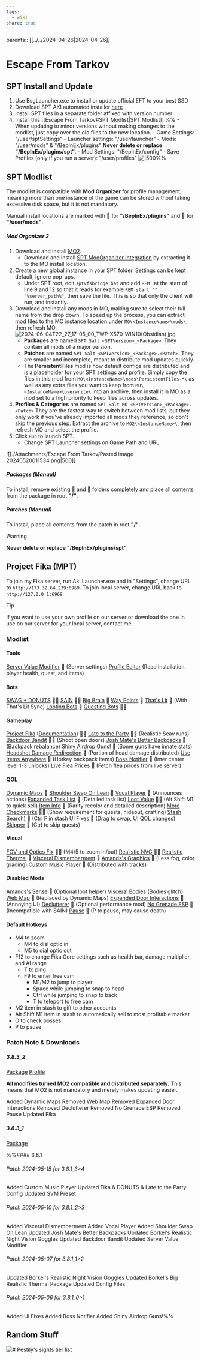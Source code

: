 ```yaml
---
tags:
  - wiki
share: true
---
```

parents:: [[../../2024-04-26|2024-04-26]]

# Escape From Tarkov
## SPT Install and Update

1. Use BsgLauncher.exe to install or update official EFT to your best SSD
2. Download SPT AKI automated installer [here](https://sp-tarkov.com/#download)
3. Install SPT files in a separate folder affixed with version number
4. Install this [[Escape From Tarkov#SPT Modlist|SPT Modlist]]
%%	- When updating to minor versions without making changes to the modlist, just copy over the old files to the new location.
		- Game Settings: "/user/sptSettings"
		- Launcher settings: "/user/launcher"
		- Mods: "/user/mods" & "/BepInEx/plugins"
			**Never delete or replace "/BepInEx/plugins/spt".**
		- Mod Settings: "/BepInEx/config"
		- Save Profiles (only if you run a server): "/user/profiles"
	![|500](https://live.staticflickr.com/65535/53696801218_db324e3ae4_o.jpg)%%

## SPT Modlist 

The modlist is compatible with **Mod Organizer** for profile management, meaning more than one instance of the game can be stored without taking excessive disk space, but it is not mandatory. 

Manual install locations are marked with 🍌 for **"/BepInEx/plugins"** and 🥒 for **"/user/mods"**.

##### Mod Organizer 2
1. Download and install [MO2](https://github.com/ModOrganizer2/modorganizer/releases).
	- Download and install [SPT ModOrganizer Integration](https://hub.sp-tarkov.com/files/file/1314-spt-modorganizer-integration/#overview) by extracting it to the MO install location.
2. Create a new global instance in your SPT folder. Settings can be kept default, ignore pop-ups.
	- Under SPT root, edit `sptvfsbridge.bat` and add `REM ` at the start of line 9 and 12 so that it reads for example `REM start "" "%server_path%"`, then save the file. This is so that only the client will run, and instantly.
3. Download and install any mods in MO, making sure to select their full name from the drop down. To speed up the process, you can extract mod files to the MO instance location under `MO\<InstanceName>\mods\`, then refresh MO.
	![2024-06-04T22_27_17-05_00_TWP-X570-WIN10(Obsidian).jpg](file:///D:%5C_twp%5CMedia%5CImage%5CPictures%5CShareX%5C2024%5C2024-06%5C2024-06-04T22_27_17-05_00_TWP-X570-WIN10(Obsidian).jpg)
	- **Packages** are named `SPT Salt <SPTVersion>_<Package>`. They contain all mods of a major version.
	- **Patches** are named `SPT Salt <SPTVersion>_<Package>.<Patch>`. They are smaller and incomplete, meant to distribute mod updates quickly.
	- The **PersistentFiles** mod is how default configs are distributed and is a placeholder for your SPT settings and profile. Simply copy the files in this mod from `MO\<InstanceName>\mods\PersistentFiles-*\` as well as any extra files you want to keep from `MO\<InstanceName>\overwrite\` into an archive, then install it in MO as a mod set to a high priority to keep files across updates.
4. **Profiles & Categories** are named `SPT Salt MO <SPTVersion>_<Package>.<Patch>` They are the fastest way to switch between mod lists, but they only work if you've already imported all mods they reference, so don't skip the previous step. Extract the archive to `MO2\<InstanceName>\`, then refresh MO and select the profile.
5. Click `Run` to launch SPT.
	- Change SPT Launcher settings on Game Path and URL.

![[./Attachments/Escape From Tarkov/Pasted image 20240520011534.png|500]]

##### Packages (Manual)
To install, remove existing 🍌 and 🥒 folders completely and place all contents from the package in root **"/"**.

##### Patches (Manual)
To install, place all contents from the patch in root **"/"**.

> [!warning]
> **Never delete or replace "/BepInEx/plugins/spt".**

## Project Fika (MPT)

To join my Fika server, run Aki.Launcher.exe and in "Settings", change URL to `http://173.32.64.239:6969`.
To join local server, change URL back to `http://127.0.0.1:6969`.

> [!tip]
> If you want to use your own profile on our server or download the one in use on our server for your local server, contact me.

### Modlist
#### Tools
[Server Value Modifier](https://hub.sp-tarkov.com/files/file/379-server-value-modifier-svm/#tab_d24083dde670a53728f69fa322aa580ec032191a) 🥒 (Server settings)
[Profile Editor](https://hub.sp-tarkov.com/files/file/184-spt-aki-profile-editor/) (Read installation, player health, quest, and items) 

#### Bots
[SWAG + DONUTS](https://hub.sp-tarkov.com/files/file/878-swag-donuts-dynamic-spawn-waves-and-custom-spawn-points/) 🍌🥒
[SAIN](https://hub.sp-tarkov.com/files/file/1062-sain-2-0-solarint-s-ai-modifications-full-ai-combat-system-replacement/) 🍌🥒
[Big Brain](https://hub.sp-tarkov.com/files/file/1219-bigbrain/#overview) 🍌
[Way Points](https://hub.sp-tarkov.com/files/file/1119-waypoints-expanded-navmesh/) 🍌
[That's Lit](https://hub.sp-tarkov.com/files/file/1453-that-s-lit/) 🍌 (With That's Lit Sync)
[Looting Bots](https://hub.sp-tarkov.com/files/file/1096-looting-bots/) 🍌
[Questing Bots](https://hub.sp-tarkov.com/files/file/1534-questing-bots/#overview) 🍌🥒

#### Gameplay
[Project Fika](https://discord.gg/project-fika) ([Documentation](https://github.com/project-fika/fika-documentation)) 🍌🥒
[Late to the Party](https://hub.sp-tarkov.com/files/file/1099-late-to-the-party/) 🍌🥒 (Realistic Scav runs)
[Backdoor Bandit](https://hub.sp-tarkov.com/files/file/1154-backdoor-bandit-bb/#overview) 🍌🥒 (Shoot open doors)
[Josh Mate's Better Backpacks](https://hub.sp-tarkov.com/files/file/772-josh-mate-s-better-backpacks/#overview) 🥒 (Backpack rebalance)
[Shiny Airdrop Guns!](https://hub.sp-tarkov.com/files/file/1572-shiny-airdrop-guns/) 🥒 (Some guns have innate stats)
[Headshot Damage Redirection](https://hub.sp-tarkov.com/files/file/1809-headshot-damage-redirection-hdr/) 🍌 (Portion of head damage distributed)
[Use Items Anywhere](https://hub.sp-tarkov.com/files/file/1416-use-items-anywhere/) 🍌 (Hotkey backpack items)
[Boss Notifier](https://hub.sp-tarkov.com/files/file/1737-boss-notifier/#overview) 🍌 (Inter center level 1-3 unlocks)
[Live Flea Prices](https://hub.sp-tarkov.com/files/file/1561-live-flea-prices/) 🥒 (Fetch flea prices from live server)

#### QOL
[Dynamic Maps](https://hub.sp-tarkov.com/files/file/1981-dynamic-maps/) 🍌
[Shoulder Swap On Lean](https://discord.com/channels/1202292159366037545/1222463708534407210) 🍌
[Vocal Player](https://discord.com/channels/1202292159366037545/1230117857610698772) 🍌 (Announces actions)
[Expanded Task List](https://hub.sp-tarkov.com/files/file/1415-expanded-task-text-ett/) 🥒 (Detailed task list)
[Loot Value](https://hub.sp-tarkov.com/files/file/1606-lootvalue/) 🍌🥒 (Alt Shift M1 to quick sell)
[Item Info](https://hub.sp-tarkov.com/files/file/985-item-info/) 🥒 (Rarity recolor and detailed description)
[More Checkmarks](https://hub.sp-tarkov.com/files/file/1159-morecheckmarks/) 🍌🥒 (Show requirement for quests, hideout, crafting)
[Stash Search](https://hub.sp-tarkov.com/files/file/1769-stash-search/)) 🍌 (Ctrl F in stash
[UI Fixes](https://hub.sp-tarkov.com/files/file/1860-ui-fixes/) 🍌 (Drag to swap, UI QOL changes)
[Skipper](https://hub.sp-tarkov.com/files/file/1861-skipper/) 🍌 (Ctrl to skip quests)

#### Visual
[FOV and Optics Fix](https://hub.sp-tarkov.com/files/file/942-fontaine-s-fov-fix-variable-optics/) 🍌🥒 (M4/5 to zoom in/out)
[Realistic NVG](https://hub.sp-tarkov.com/files/file/1303-borkel-s-realistic-night-vision-goggles-nvgs-and-t-7/) 🍌🥒
[Realistic Thermal](https://hub.sp-tarkov.com/files/file/1510-borkel-s-big-realistic-thermal-package-bring-real-life-realism-to-your-thermal-s/) 🥒
[Visceral Dismemberment](https://discord.com/channels/1202292159366037545/1236748474653872228) 🍌
[Amands's Graphics](https://hub.sp-tarkov.com/files/file/813-amands-s-graphics/) 🍌 (Less fog, color grading)
[Custom Music Player](https://hub.sp-tarkov.com/files/file/1832-stalker-music-pack/#overview) 🥒 (Distributed with tracks)

#### Disabled Mods
[Amands's Sense](https://hub.sp-tarkov.com/files/file/1361-amands-sense/#overview) 🍌 (Optional loot helper)
[Visceral Bodies](https://discord.com/channels/1202292159366037545/1228199049996402791) (Bodies glitch)
[Web Map](https://hub.sp-tarkov.com/files/file/1421-techhappy-s-web-minimap/#overview) 🍌 (Replaced by Dynamic Maps)
[Expanded Door Interactions](https://hub.sp-tarkov.com/files/file/1865-expanded-door-interactions/) 🍌 (Annoying UI)
[Declutterer](https://hub.sp-tarkov.com/files/file/1785-de-clutterer-updated-by-cj/) 🍌 (Optional performance mod)
[No Grenade ESP](https://hub.sp-tarkov.com/files/file/1029-no-grenade-esp/) 🍌 (Incompatible with SAIN)
[Pause](https://hub.sp-tarkov.com/files/file/1793-pause-reupload/) 🍌 (P to pause, may cause death)

#### Default Hotkeys
- M4 to zoom
	- M4 to dial optic in
	- M5 to dial optic out
- F12 to change Fika Core settings such as health bar, damage multiplier, and AI range
	- T to ping
	- F9 to enter free cam
		- M1/M2 to jump to player
		- Space while jumping to snap to head
		- Ctrl while jumping to snap to back
		- T to teleport to free cam
- M2 item in stash to gift to other accounts
- Alt Shift M1 item in stash to automatically sell to most profitable market
- O to check bosses
- P to pause

### Patch Note & Downloads

##### 3.8.3_2
[Package](http://www.mediafire.com/view/msx1i8v7aqdoxwk)
[Profile](http://www.mediafire.com/view/7i0apd7w7ax9rm1)

**All mod files turned MO2 compatible and distributed separately.** This means that MO2 is not mandatory and merely makes updating easier. 

Added Dynamic Maps
Removed Web Map
Removed Expanded Door Interactions
Removed Declutterer
Removed No Grenade ESP
Removed Pause
Updated Fika

##### 3.8.3_1
[Package](http://www.mediafire.com/view/c87ornfb1ouw15p)


%%#### 3.8.1
###### Patch 2024-05-15 for 3.8.1_3>4
Added Custom Music Player
Updated Fika & DONUTS & Late to the Party Config
Updated SVM Preset

###### Patch 2024-05-10 for 3.8.1_2>3
Added Visceral Dismemberment
Added Vocal Player
Added Shoulder Swap On Lean
Updated Josh Mate's Better Backpacks
Updated Borkel's Realistic Night Vision Goggles
Updated Backdoor Bandit
Updated Server Value Modifier

###### Patch 2024-05-07 for 3.8.1_1>2
Updated Borkel's Realistic Night Vision Goggles
Updated Borkel's Big Realistic Thermal Package
Updated Config Files

###### Patch 2024-05-06 for 3.8.1_0>1
Added UI Fixes
Added Boss Notifier
Added Shiny Airdrop Guns!%%

## Random Stuff

![# Pestily's sights tier list](https://preview.redd.it/z65fblqhzfn61.jpg?width=4096&format=pjpg&auto=webp&s=dcb4ee991db7df8c7e5ec4f11556d29654d18ae8)
